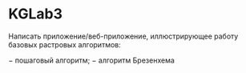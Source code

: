 # KGLab3

Написать приложение/веб-приложение, иллюстрирующее работу базовых
растровых алгоритмов:

− пошаговый алгоритм; 
− алгоритм Брезенхема
